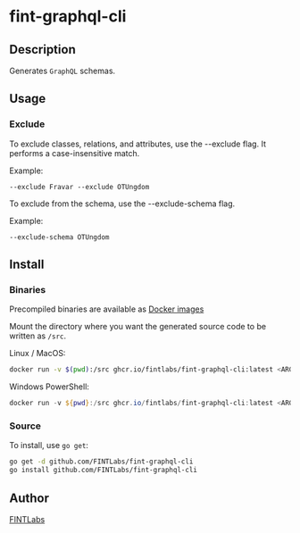 # fint-graphql-cli



## Description
Generates `GraphQL` schemas.

## Usage

### Exclude

To exclude classes, relations, and attributes, use the --exclude flag. It performs a case-insensitive match.

Example:
```
--exclude Fravar --exclude OTUngdom
```

To exclude from the schema, use the --exclude-schema flag.

Example:
```
--exclude-schema OTUngdom
```

## Install

### Binaries

Precompiled binaries are available as [Docker images](https://cloud.docker.com/u/fint/repository/docker/fint/graphql-cli)

Mount the directory where you want the generated source code to be written as `/src`.

Linux / MacOS:
```bash
docker run -v $(pwd):/src ghcr.io/fintlabs/fint-graphql-cli:latest <ARGS>
```

Windows PowerShell:
```ps1
docker run -v ${pwd}:/src ghcr.io/fintlabs/fint-graphql-cli:latest <ARGS>
```

### Source

To install, use `go get`:

```bash
go get -d github.com/FINTLabs/fint-graphql-cli
go install github.com/FINTLabs/fint-graphql-cli
```

## Author

[FINTLabs](https://fintlabs.github.io)
